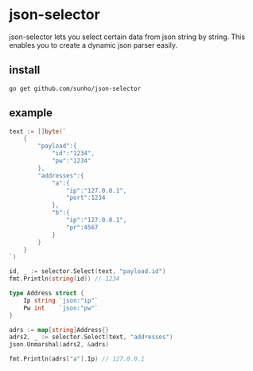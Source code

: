 # json-selector

json-selector lets you select certain data from json string by string. This enables you to create a dynamic json parser easily.

## install

```
go get github.com/sunho/json-selector
```
## example

```go
text := []byte(`
    {
        "payload":{
            "id":"1234",
            "pw":"1234"
        },
        "addresses":{
            "a":{
                "ip":"127.0.0.1",
                "port":1234
            },
            "b":{
                "ip":"127.0.0.1",
                "pr":4567
            }
        }
    }
`)

id, _ := selector.Select(text, "payload.id")
fmt.Println(string(id)) // 1234

type Address struct {
    Ip string `json:"ip"`
    Pw int    `json:"pw"`
}

adrs := map[string]Address{}
adrs2, _ := selector.Select(text, "addresses")
json.Unmarshal(adrs2, &adrs)

fmt.Println(adrs["a"].Ip) // 127.0.0.1
```
